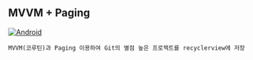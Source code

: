 ## MVVM + Paging
[![Android](https://img.shields.io/badge/Android-Kotlin-green?style=flat-square)](https://developer.android.com/index.html)

````
MVVM(코루틴)과 Paging 이용하여 Git의 별점 높은 프로젝트를 recyclerview에 저장
````
